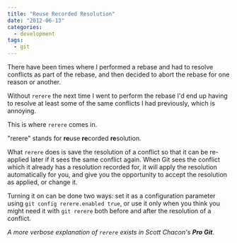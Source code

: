 ```yaml
---
title: "Reuse Recorded Resolution"
date: "2012-06-13"
categories:
  - development
tags:
  - git
---
```

There have been times where I performed a rebase and had to resolve conflicts as part of the rebase, and then decided to abort the rebase for one reason or another.

Without `rerere` the next time I went to perform the rebase I'd end up having to resolve at least some of the same conflicts I had previously, which is annoying.

This is where `rerere` comes in.

<!--more-->

"rerere" stands for **re**use **re**corded **re**solution.

What `rerere` does is save the resolution of a conflict so that it can be re-applied later if it sees the same conflict again. When Git sees the conflict which it already has a resolution recorded for, it will apply the resolution automatically for you, and give you the opportunity to accept the resolution as applied, or change it.

Turning it on can be done two ways: set it as a configuration parameter using `git config rerere.enabled true`, or use it only when you think you might need it with `git rerere` both before and after the resolution of a conflict.

*A more verbose explanation of `rerere` exists in Scott Chacon's **Pro Git***.
